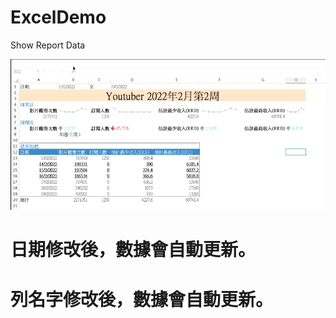 # ExcelDemo
Show Report Data

![image](https://github.com/qcianxhiang/ExcelDemo/blob/main/ExcelSampleVideo003.gif)
# 日期修改後，數據會自動更新。
# 列名字修改後，數據會自動更新。
